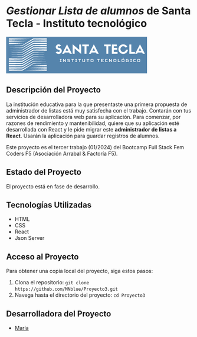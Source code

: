 # *Gestionar Lista de alumnos* de Santa Tecla - Instituto tecnológico


![Logo](/src/components/images/logo.png)

## Descripción del Proyecto

La institución educativa para la que presentaste una primera propuesta de administrador de listas está muy satisfecha con el trabajo. Contarán con tus servicios de desarrolladora web para su aplicación. Para comenzar, por razones de rendimiento y mantenibilidad, quiere que su aplicación esté desarrollada con React y le pide migrar este **administrador de listas a React**. Usarán la aplicación para guardar registros de alumnos.

Este proyecto es el tercer trabajo (01/2024) del Bootcamp Full Stack Fem Coders F5 (Asociación Arrabal & Factoría F5).

## Estado del Proyecto

El proyecto está en fase de desarrollo.

## Tecnologías Utilizadas

- HTML
- CSS
- React
- Json Server

## Acceso al Proyecto

Para obtener una copia local del proyecto, siga estos pasos:

1. Clona el repositorio: `git clone https://github.com/MNblue/Proyecto3.git`
2. Navega hasta el directorio del proyecto: `cd Proyecto3`

## Desarrolladora del Proyecto

- [María](https://github.com/MNblue)


